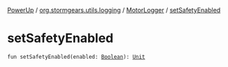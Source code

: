 [PowerUp](../../index.md) / [org.stormgears.utils.logging](../index.md) / [MotorLogger](index.md) / [setSafetyEnabled](./set-safety-enabled.md)

# setSafetyEnabled

`fun setSafetyEnabled(enabled: `[`Boolean`](https://kotlinlang.org/api/latest/jvm/stdlib/kotlin/-boolean/index.html)`): `[`Unit`](https://kotlinlang.org/api/latest/jvm/stdlib/kotlin/-unit/index.html)